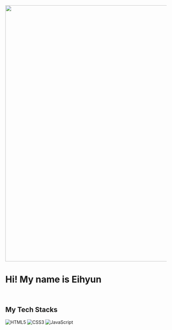 <img src="https://github.com/user-attachments/assets/f0fad78f-4d9d-400e-aebe-587f7698c652" style="width: 800px;"/>
<h1>Hi! My name is Eihyun</h1>

<br>
<h2> My Tech Stacks </h2>

![HTML5](https://img.shields.io/badge/HTML5-E34F26?style=flat-square&logo=html5&logoColor=white)
![CSS3](https://img.shields.io/badge/CSS3-1572B6?style=flat-square&logo=css3&logoColor=white)
![JavaScript](https://img.shields.io/badge/JavaScript-F7DF1E?style=flat-square&logo=javascript&logoColor=black)
